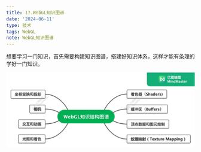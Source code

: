 ```yaml
---
title: 17.WebGL知识图谱
date: '2024-06-11'
type: 技术
tags: WebGL
note: WebGL知识图谱
---
```


想要学习一门知识，首先需要构建知识图谱，搭建好知识体系，这样才能有条理的学好一门知识。

<img  src='../../images/webgl/WebGL知识结构图谱.jpeg' />


<Valine></Valine>